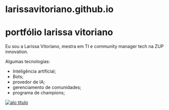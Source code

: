 # larissavitoriano.github.io
# portfólio larissa vitoriano

Eu sou a Larissa Vitoriano, mestra em TI e community manager tech na ZUP innovation.

Algumas tecnologias:
- Inteligência artificial;
- Bots;
- provedor de IA;
- gerenciamento de comunidades;
- programa de champions;

[![alo titulo](https://giphy.com/explore/happy-birthday-funny)](https://giphy.com/explore/happy-birthday-funny)
